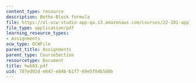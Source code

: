 ```yaml
---
content_type: resource
description: Bethe-Block formula
file: https://ol-ocw-studio-app-qa.s3.amazonaws.com/courses/22-101-applied-nuclear-physics-fall-2003/707ed92de647e04bb1f769e5f84b5d0b_hw603.pdf
file_type: application/pdf
learning_resource_types:
- Assignments
ocw_type: OCWFile
parent_title: Assignments
parent_type: CourseSection
resourcetype: Document
title: hw603.pdf
uid: 707ed92d-e647-e04b-b1f7-69e5f84b5d0b
---
```

